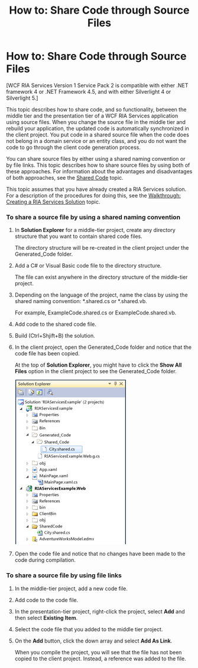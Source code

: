 ﻿---
title: 'How to: Share Code through Source Files'
TOCTitle: 'How to: Share Code through Source Files'
ms:assetid: cf5b59e8-a69c-4bdb-92f5-e1683cb14955
ms:mtpsurl: https://msdn.microsoft.com/en-us/library/Ee707369(v=VS.91)
ms:contentKeyID: 27195677
ms.date: 08/19/2013
mtps_version: v=VS.91
---

# How to: Share Code through Source Files

\[WCF RIA Services Version 1 Service Pack 2 is compatible with either .NET framework 4 or .NET Framework 4.5, and with either Silverlight 4 or Silverlight 5.\]

This topic describes how to share code, and so functionality, between the middle tier and the presentation tier of a WCF RIA Services application using source files. When you change the source file in the middle tier and rebuild your application, the updated code is automatically synchronized in the client project. You put code in a shared source file when the code does not belong in a domain service or an entity class, and you do not want the code to go through the client code generation process.

You can share source files by either using a shared naming convention or by file links. This topic describes how to share source files by using both of these approaches. For information about the advantages and disadvantages of both approaches, see the [Shared Code](ee707371\(v=vs.91\).md) topic.

This topic assumes that you have already created a RIA Services solution. For a description of the procedures for doing this, see the [Walkthrough: Creating a RIA Services Solution](ee707376\(v=vs.91\).md) topic.

### To share a source file by using a shared naming convention

1.  In **Solution Explorer** for a middle-tier project, create any directory structure that you want to contain shared code files.
    
    The directory structure will be re-created in the client project under the Generated\_Code folder.

2.  Add a C\# or Visual Basic code file to the directory structure.
    
    The file can exist anywhere in the directory structure of the middle-tier project.

3.  Depending on the language of the project, name the class by using the shared naming convention: \*.shared.cs or \*.shared.vb.
    
    For example, ExampleCode.shared.cs or ExampleCode.shared.vb.

4.  Add code to the shared code file.

5.  Build (Ctrl+Shjift+B) the solution.

6.  In the client project, open the Generated\_Code folder and notice that the code file has been copied.
    
    At the top of **Solution Explorer**, you might have to click the **Show All Files** option in the client project to see the Generated\_Code folder.
    
    ![RIA\_SharedCodeFile](images\Ee707369.RIA_SharedCodeFile(en-us,VS.91).png "RIA_SharedCodeFile")

7.  Open the code file and notice that no changes have been made to the code during compilation.

### To share a source file by using file links

1.  In the middle-tier project, add a new code file.

2.  Add code to the code file.

3.  In the presentation-tier project, right-click the project, select **Add** and then select **Existing Item**.

4.  Select the code file that you added to the middle tier project.

5.  On the **Add** button, click the down array and select **Add As Link**.
    
    When you compile the project, you will see that the file has not been copied to the client project. Instead, a reference was added to the file.

